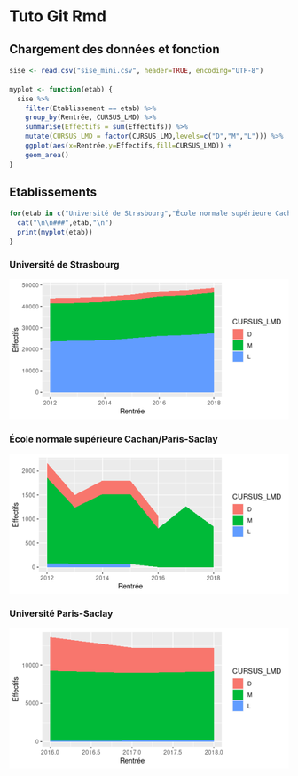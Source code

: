 Tuto Git Rmd
================

## Chargement des données et fonction

``` r
sise <- read.csv("sise_mini.csv", header=TRUE, encoding="UTF-8")

myplot <- function(etab) {
  sise %>%
    filter(Etablissement == etab) %>%
    group_by(Rentrée, CURSUS_LMD) %>%
    summarise(Effectifs = sum(Effectifs)) %>%
    mutate(CURSUS_LMD = factor(CURSUS_LMD,levels=c("D","M","L"))) %>%
    ggplot(aes(x=Rentrée,y=Effectifs,fill=CURSUS_LMD)) +
    geom_area()
}
```

## Etablissements

``` r
for(etab in c("Université de Strasbourg","École normale supérieure Cachan/Paris-Saclay","Université Paris-Saclay")) {
  cat("\n\n###",etab,"\n")
  print(myplot(etab))
}
```

### Université de Strasbourg

![](demo_files/figure-gfm/demo-1.png)<!-- -->

### École normale supérieure Cachan/Paris-Saclay

![](demo_files/figure-gfm/demo-2.png)<!-- -->

### Université Paris-Saclay

![](demo_files/figure-gfm/demo-3.png)<!-- -->
